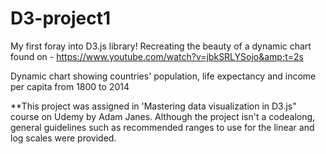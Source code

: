 # D3-project1
My first foray into D3.js library! Recreating the beauty of a dynamic chart found on - https://www.youtube.com/watch?v=jbkSRLYSojo&amp;t=2s

Dynamic chart showing countries' population, life expectancy and income per capita from 1800 to 2014

**This project was assigned in 'Mastering data visualization in D3.js" course on Udemy by Adam Janes. Although the project isn't a codealong,
general guidelines such as recommended ranges to use for the linear and log scales were provided.  

